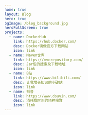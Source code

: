```yaml
---
home: true
layout: Blog
hero: true
bgImage: /blog_background.jpg
heroFullScreen: true
projects:
  - name: DockerHub
    link: https://hub.docker.com/
    desc: Docker镜像官方下载网站
    icon: link
  - name: Maven仓库
    link: https://mvnrepository.com/	
    desc: Jar包的搜索及下载地址
    icon: link
  - name: B站
    link: https://www.bilibili.com/	
    desc: 让我增长知识的小破站
    icon: link
  - name: 抖音
    link: https://www.douyin.com/
    desc: 消耗我时间的精神粮食
    icon: link
---
```




